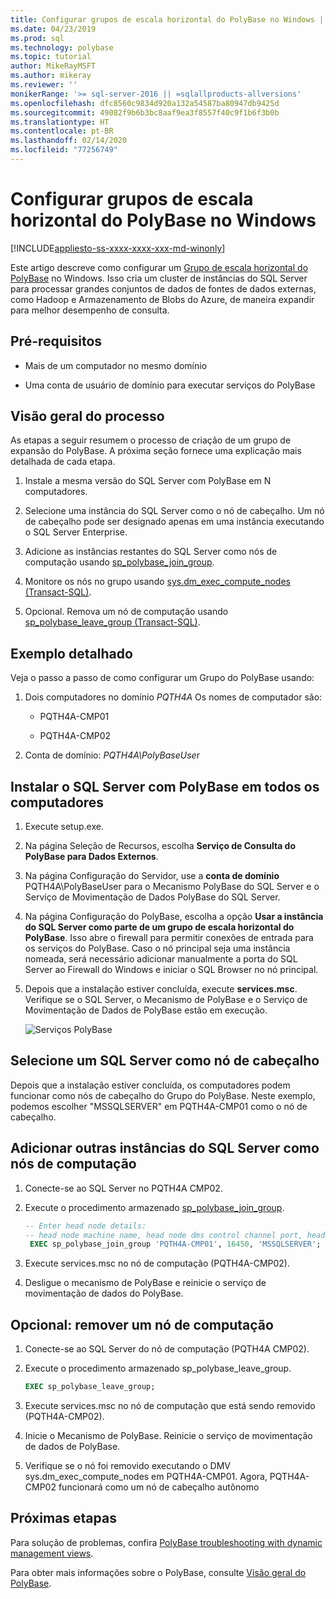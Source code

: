 ```yaml
---
title: Configurar grupos de escala horizontal do PolyBase no Windows | Microsoft Docs
ms.date: 04/23/2019
ms.prod: sql
ms.technology: polybase
ms.topic: tutorial
author: MikeRayMSFT
ms.author: mikeray
ms.reviewer: ''
monikerRange: '>= sql-server-2016 || =sqlallproducts-allversions'
ms.openlocfilehash: dfc8560c9834d920a132a54587ba80947db9425d
ms.sourcegitcommit: 49082f9b6b3bc8aaf9ea3f8557f40c9f1b6f3b0b
ms.translationtype: HT
ms.contentlocale: pt-BR
ms.lasthandoff: 02/14/2020
ms.locfileid: "77256749"
---
```

# <a name="configure-polybase-scale-out-groups-on-windows"></a>Configurar grupos de escala horizontal do PolyBase no Windows

[!INCLUDE[appliesto-ss-xxxx-xxxx-xxx-md-winonly](../../includes/appliesto-ss-xxxx-xxxx-xxx-md-winonly.md)]

Este artigo descreve como configurar um [Grupo de escala horizontal do PolyBase](polybase-scale-out-groups.md) no Windows. Isso cria um cluster de instâncias do SQL Server para processar grandes conjuntos de dados de fontes de dados externas, como Hadoop e Armazenamento de Blobs do Azure, de maneira expandir para melhor desempenho de consulta.

## <a name="prerequisites"></a>Pré-requisitos
  
- Mais de um computador no mesmo domínio  
  
- Uma conta de usuário de domínio para executar serviços do PolyBase  
  
## <a name="process-overview"></a>Visão geral do processo

As etapas a seguir resumem o processo de criação de um grupo de expansão do PolyBase. A próxima seção fornece uma explicação mais detalhada de cada etapa.
  
1. Instale a mesma versão do SQL Server com PolyBase em N computadores.
  
2. Selecione uma instância do SQL Server como o nó de cabeçalho. Um nó de cabeçalho pode ser designado apenas em uma instância executando o SQL Server Enterprise.
  
3. Adicione as instâncias restantes do SQL Server como nós de computação usando [sp_polybase_join_group](../../relational-databases/system-stored-procedures/polybase-stored-procedures-sp-polybase-join-group.md).

4. Monitore os nós no grupo usando [sys.dm_exec_compute_nodes &#40;Transact-SQL&#41;](../../relational-databases/system-dynamic-management-views/sys-dm-exec-compute-nodes-transact-sql.md).

5. Opcional. Remova um nó de computação usando [sp_polybase_leave_group &#40;Transact-SQL&#41;](../../relational-databases/system-stored-procedures/polybase-stored-procedures-sp-polybase-leave-group.md).

## <a name="example-walk-through"></a>Exemplo detalhado

Veja o passo a passo de como configurar um Grupo do PolyBase usando:  
  
1. Dois computadores no domínio *PQTH4A* Os nomes de computador são:  
  
   - PQTH4A-CMP01  
  
   - PQTH4A-CMP02  
  
2. Conta de domínio: *PQTH4A\PolyBaseUse*r  

## <a name="install-sql-server-with-polybase-on-all-machines"></a>Instalar o SQL Server com PolyBase em todos os computadores

1. Execute setup.exe.
  
2. Na página Seleção de Recursos, escolha **Serviço de Consulta do PolyBase para Dados Externos**.
  
3. Na página Configuração do Servidor, use a **conta de domínio** PQTH4A\PolyBaseUser para o Mecanismo PolyBase do SQL Server e o Serviço de Movimentação de Dados PolyBase do SQL Server.
  
4. Na página Configuração do PolyBase, escolha a opção **Usar a instância do SQL Server como parte de um grupo de escala horizontal do PolyBase**. Isso abre o firewall para permitir conexões de entrada para os serviços do PolyBase. Caso o nó principal seja uma instância nomeada, será necessário adicionar manualmente a porta do SQL Server ao Firewall do Windows e iniciar o SQL Browser no nó principal.
  
5. Depois que a instalação estiver concluída, execute **services.msc**. Verifique se o SQL Server, o Mecanismo de PolyBase e o Serviço de Movimentação de Dados de PolyBase estão em execução.
  
   ![Serviços PolyBase](../../relational-databases/polybase/media/polybase-services.png "Serviços PolyBase")  
  
## <a name="select-one-sql-server-as-head-node"></a>Selecione um SQL Server como nó de cabeçalho  
  
Depois que a instalação estiver concluída, os computadores podem funcionar como nós de cabeçalho do Grupo do PolyBase. Neste exemplo, podemos escolher "MSSQLSERVER" em PQTH4A-CMP01 como o nó de cabeçalho.
  
## <a name="add-other-sql-server-instances-as-compute-nodes"></a>Adicionar outras instâncias do SQL Server como nós de computação  
  
1. Conecte-se ao SQL Server no PQTH4A CMP02.
  
2. Execute o procedimento armazenado [sp_polybase_join_group](../../relational-databases/system-stored-procedures/polybase-stored-procedures-sp-polybase-join-group.md).

   ```sql
   -- Enter head node details:
   -- head node machine name, head node dms control channel port, head node sql server name  
    EXEC sp_polybase_join_group 'PQTH4A-CMP01', 16450, 'MSSQLSERVER';
   ```  

3. Execute services.msc no nó de computação (PQTH4A-CMP02).
  
4. Desligue o mecanismo de PolyBase e reinicie o serviço de movimentação de dados do PolyBase.
  
## <a name="optional-remove-a-compute-node"></a>Opcional: remover um nó de computação  
  
1. Conecte-se ao SQL Server do nó de computação (PQTH4A CMP02).
  
2. Execute o procedimento armazenado sp_polybase_leave_group.
  
    ```sql  
    EXEC sp_polybase_leave_group;  
    ```  
  
3. Execute services.msc no nó de computação que está sendo removido (PQTH4A-CMP02).
  
4. Inicie o Mecanismo de PolyBase. Reinicie o serviço de movimentação de dados de PolyBase.
  
5. Verifique se o nó foi removido executando o DMV sys.dm_exec_compute_nodes em PQTH4A-CMP01. Agora, PQTH4A-CMP02 funcionará como um nó de cabeçalho autônomo  
  
## <a name="next-steps"></a>Próximas etapas  

Para solução de problemas, confira [PolyBase troubleshooting with dynamic management views](https://msdn.microsoft.com/library/ce9078b7-a750-4f47-b23e-90b83b783d80).
  
Para obter mais informações sobre o PolyBase, consulte [Visão geral do PolyBase](../../relational-databases/polybase/polybase-guide.md).
